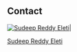 ## Contact

[![Sudeep Reddy Eleti](https://s.gravatar.com/avatar/a48e3b49c8c1dbe4b1d5128493ee6fa3?s=80)](https://github.com/SRELETI)|


[Sudeep Reddy Eleti](https://github.com/SRELETI)
